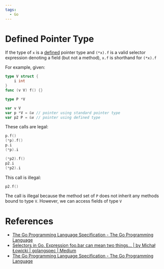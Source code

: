 ```yaml
---
tags:
  - Go
---
```


# Defined Pointer Type

If the type of `x` is a [defined](https://tip.golang.org/ref/spec#Type_definitions) pointer type and `(*x).f` is a valid selector expression denoting a field (but not a method), `x.f` is shorthand for `(*x).f`

For example, given:

```go
type V struct {
	i int
}
func (v V) f() {}

type P *V

var v V
var p *V = &v // pointer using standard pointer type
var p2 P = &v // pointer using defined type
```

These calls are legal:

```go
p.f()
(*p).f()
p.i
(*p).i

(*p2).f()
p2.i
(*p2).i
```

This call is illegal:

```go
p2.f()
```

The call is illegal because the method set of `P` does not inherit any methods bound to type `V`. However, we can access fields of type `V`

# References

- [The Go Programming Language Specification - The Go Programming Language](https://tip.golang.org/ref/spec#Selectors)
- [Selectors in Go. Expression foo.bar can mean two things… | by Michał Łowicki | golangspec | Medium](https://medium.com/golangspec/selectors-in-go-c53a016702cf)
- [The Go Programming Language Specification - The Go Programming Language](https://tip.golang.org/ref/spec#Type_definitions)
